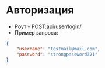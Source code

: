 # Авторизация
* Роут - POST:api/user/login/
* Пример запроса: 
```json
{
	"username": "testmail@mail.com",
	"password": "strongpassword321"
}
```
